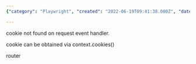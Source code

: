 ```yaml
---
{"category": "Playwright", "created": "2022-06-19T09:41:38.000Z", "date": "2022-06-19 09:41:38", "description": "This blog post delves into Playwright's handling of request headers and cookies, with a focus on the context.cookies() method as an effective solution for addressing cookie-related challenges.", "modified": "2022-08-18T16:17:34.272Z", "tags": ["cookie", "credential", "information gathering", "playwright", "scraping", "stub", "tips"], "title": "Playwright Intercept Request Header Cookie"}

---
```


cookie not found on request event handler.

cookie can be obtained via context.cookies()

router
